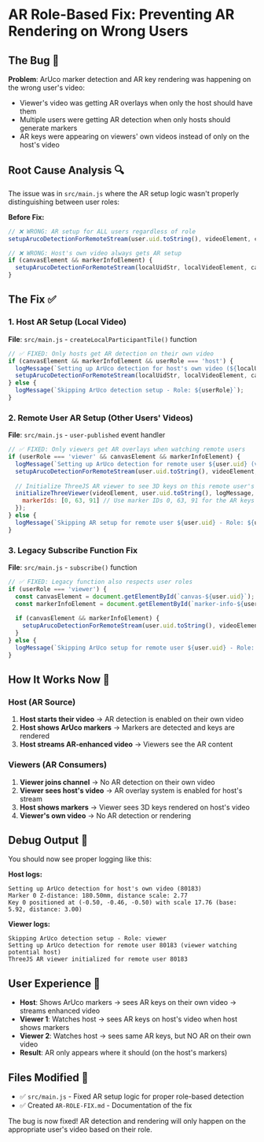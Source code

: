 # AR Role-Based Fix: Preventing AR Rendering on Wrong Users

## The Bug 🐛

**Problem**: ArUco marker detection and AR key rendering was happening on the wrong user's video:
- Viewer's video was getting AR overlays when only the host should have them
- Multiple users were getting AR detection when only hosts should generate markers
- AR keys were appearing on viewers' own videos instead of only on the host's video

## Root Cause Analysis 🔍

The issue was in `src/main.js` where the AR setup logic wasn't properly distinguishing between user roles:

**Before Fix:**
```javascript
// ❌ WRONG: AR setup for ALL users regardless of role
setupArucoDetectionForRemoteStream(user.uid.toString(), videoElement, canvasElement, markerInfoElement, logMessage);

// ❌ WRONG: Host's own video always gets AR setup 
if (canvasElement && markerInfoElement) {
  setupArucoDetectionForRemoteStream(localUidStr, localVideoElement, canvasElement, markerInfoElement, logMessage);
}
```

## The Fix ✅

### 1. Host AR Setup (Local Video)
**File**: `src/main.js` - `createLocalParticipantTile()` function

```javascript
// ✅ FIXED: Only hosts get AR detection on their own video
if (canvasElement && markerInfoElement && userRole === 'host') {
  logMessage(`Setting up ArUco detection for host's own video (${localUidStr})`);
  setupArucoDetectionForRemoteStream(localUidStr, localVideoElement, canvasElement, markerInfoElement, logMessage);
} else {
  logMessage(`Skipping ArUco detection setup - Role: ${userRole}`);
}
```

### 2. Remote User AR Setup (Other Users' Videos)
**File**: `src/main.js` - `user-published` event handler

```javascript
// ✅ FIXED: Only viewers get AR overlays when watching remote users
if (userRole === 'viewer' && canvasElement && markerInfoElement) {
  logMessage(`Setting up ArUco detection for remote user ${user.uid} (viewer watching potential host)`);
  setupArucoDetectionForRemoteStream(user.uid.toString(), videoElement, canvasElement, markerInfoElement, logMessage);
  
  // Initialize ThreeJS AR viewer to see 3D keys on this remote user's video
  initializeThreeViewer(videoElement, user.uid.toString(), logMessage, {
    markerIds: [0, 63, 91] // Use marker IDs 0, 63, 91 for the AR keys
  });
} else {
  logMessage(`Skipping AR setup for remote user ${user.uid} - Role: ${userRole}`);
}
```

### 3. Legacy Subscribe Function Fix
**File**: `src/main.js` - `subscribe()` function

```javascript
// ✅ FIXED: Legacy function also respects user roles
if (userRole === 'viewer') {
  const canvasElement = document.getElementById(`canvas-${user.uid}`);
  const markerInfoElement = document.getElementById(`marker-info-${user.uid}`);
  
  if (canvasElement && markerInfoElement) {
    setupArucoDetectionForRemoteStream(user.uid.toString(), videoElement, canvasElement, markerInfoElement, logMessage);
  }
} else {
  logMessage(`Skipping ArUco setup for remote user ${user.uid} - Role: ${userRole}`);
}
```

## How It Works Now 🎯

### Host (AR Source)
1. **Host starts their video** → AR detection is enabled on their own video
2. **Host shows ArUco markers** → Markers are detected and keys are rendered
3. **Host streams AR-enhanced video** → Viewers see the AR content

### Viewers (AR Consumers)  
1. **Viewer joins channel** → No AR detection on their own video
2. **Viewer sees host's video** → AR overlay system is enabled for host's stream
3. **Host shows markers** → Viewer sees 3D keys rendered on host's video
4. **Viewer's own video** → No AR detection or rendering

## Debug Output 📝

You should now see proper logging like this:

**Host logs:**
```
Setting up ArUco detection for host's own video (80183)
Marker 0 Z-distance: 180.50mm, distance scale: 2.77
Key 0 positioned at (-0.50, -0.46, -0.50) with scale 17.76 (base: 5.92, distance: 3.00)
```

**Viewer logs:**
```
Skipping ArUco detection setup - Role: viewer
Setting up ArUco detection for remote user 80183 (viewer watching potential host)
ThreeJS AR viewer initialized for remote user 80183
```

## User Experience 👤

- **Host**: Shows ArUco markers → sees AR keys on their own video → streams enhanced video
- **Viewer 1**: Watches host → sees AR keys on host's video when host shows markers
- **Viewer 2**: Watches host → sees same AR keys, but NO AR on their own video
- **Result**: AR only appears where it should (on the host's markers)

## Files Modified 📁

- ✅ `src/main.js` - Fixed AR setup logic for proper role-based detection
- ✅ Created `AR-ROLE-FIX.md` - Documentation of the fix

The bug is now fixed! AR detection and rendering will only happen on the appropriate user's video based on their role. 